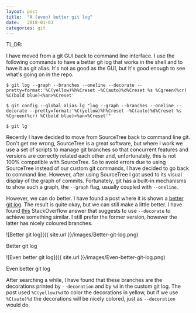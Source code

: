 ```yaml
---
layout: post
title:  "A (even) better git log"
date:   2018-01-03
categories: git
---
```


TL;DR:

I have moved from a git GUI back to command line interface. I use the following commands to have a better git log that works in the shell and to have it as git alias.
It's not as good as the GUI, but it's good enough to see what's going on in the repo.

```
$ git log --graph --branches --oneline --decorate --pretty=format:'%C(yellow)%h%Creset -%C(auto)%d%Creset %s %Cgreen(%cr) %C(bold blue)<%an>%Creset'

$ git config --global alias.lg "log --graph --branches --oneline --decorate --pretty=format:'%C(yellow)%h%Creset -%C(auto)%d%Creset %s %Cgreen(%cr) %C(bold blue)<%an>%Creset'"

$ git lg
```

Recently I have decided to move from SourceTree back to command line git. Don't get me wrong, SourceTree is a great software, but where I work we use a set of scripts to manage git branches
so that concurrent features and versions are correctly related each other and, unfortunately, this is not 100% compatible with SourceTree. So to avoid errors due to using SourceTree instead of
our custom git commands, I have decided to go back to command line. However, after using SourceTree I got used to its visual display of the graph of commits. Fortunately, git has a built-in
mechanisms to show such a graph, the `--graph` flag, usually coupled with `--oneline`.

However, we can do better. I have found a post where it is shown a [better git log](https://coderwall.com/p/euwpig/a-better-git-log). The result is quite okay, but we can still make a
little better. I have found [this](https://stackoverflow.com/questions/1841405/how-can-i-show-the-name-of-branches-in-git-log) StackOverflow answer that suggests to use `--decorate` to achieve
something similar. I still prefer the former version, however the latter has nicely coloured branches.


![Better git log]({{ site.url }}/images/Better-git-log.png)

Better git log

![Even better git log]({{ site.url }}/images/Even-better-git-log.png)

Even better git log

After searching a while, I have found that these branches are the decorations printed by `--decoration` and by `%d` in the custom git log. The post used `%C(yellow)%d` to color the decorations in
yellow, but if we use `%C(auto)%d` the decorations will be nicely colored, just as `--decoration` would do.
